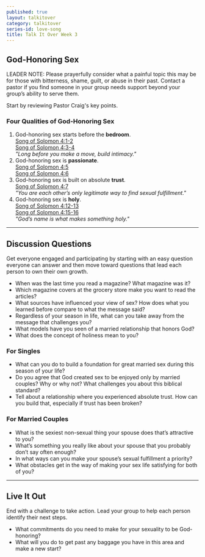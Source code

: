 ```yaml
---
published: true
layout: talkitover
category: talkitover
series-id: love-song
title: Talk It Over Week 3
---
```


## God-Honoring Sex

LEADER NOTE: Please prayerfully consider what a painful topic this may be for those with bitterness, shame, guilt, or abuse in their past. Contact a pastor if you find someone in your group needs support beyond your group’s ability to serve them.
<p class="lead">Start by reviewing Pastor Craig's key points.</p>

### Four Qualities of God-Honoring Sex
1. God-honoring sex starts before the **bedroom**.  
[Song of Solomon 4:1-2](https://www.bible.com/bible/111/sng.4.1-2.niv)  
[Song of Solomon 4:3-4](https://www.bible.com/bible/111/sng.4.3-4.niv)  
_"Long before you make a move, build intimacy."_
2. God-honoring sex is **passionate**.  
[Song of Solomon 4:5](https://www.bible.com/bible/111/sng.4.5.niv)  
[Song of Solomon 4:6](https://www.bible.com/bible/111/sng.4.6.niv)  
3. God-honoring sex is built on absolute **trust**.  
[Song of Solomon 4:7](https://www.bible.com/bible/111/sng.4.7.niv)  
_"You are each other’s only legitimate way to find sexual fulfillment."_
4. God-honoring sex is **holy**.  
[Song of Solomon 4:12-13](https://www.bible.com/bible/111/sng.4.12-13.niv)  
[Song of Solomon 4:15-16](https://www.bible.com/bible/111/sng.4.15-16.niv)  
_"God’s name is what makes something holy."_

* * *

## Discussion Questions
<p class="lead">Get everyone engaged and participating by starting with an easy question everyone can answer and then move toward questions that lead each person to own their own growth.</p>

* When was the last time you read a magazine? What magazine was it?
* Which magazine covers at the grocery store make you want to read the articles?
* What sources have influenced your view of sex? How does what you learned before compare to what the message said?
* Regardless of your season in life, what can you take away from the message that challenges you?
* What models have you seen of a married relationship that honors God?
* What does the concept of holiness mean to you?

### For Singles

* What can you do to build a foundation for great married sex during this season of your life?
* Do you agree that God created sex to be enjoyed only by married couples? Why or why not? What challenges you about this biblical standard?
* Tell about a relationship where you experienced absolute trust. How can you build that, especially if trust has been broken?

### For Married Couples

* What is the sexiest non-sexual thing your spouse does that’s attractive to you?
* What’s something you really like about your spouse that you probably don’t say often enough?
* In what ways can you make your spouse’s sexual fulfillment a priority?
* What obstacles get in the way of making your sex life satisfying for both of you?

* * *

## Live It Out
<p class="lead">End with a challenge to take action. Lead your group to help each person identify their next steps.</p>

* What commitments do you need to make for your sexuality to be God-honoring?
* What will you do to get past any baggage you have in this area and make a new start?
